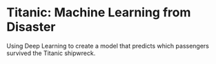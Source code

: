 # Titanic: Machine Learning from Disaster
Using Deep Learning to create a model that predicts which passengers survived the Titanic shipwreck.
